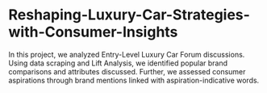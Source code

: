 # Reshaping-Luxury-Car-Strategies-with-Consumer-Insights
In this project, we analyzed Entry-Level Luxury Car Forum discussions. Using data scraping and Lift Analysis, we identified popular brand comparisons and attributes discussed. Further, we assessed consumer aspirations through brand mentions linked with aspiration-indicative words.
